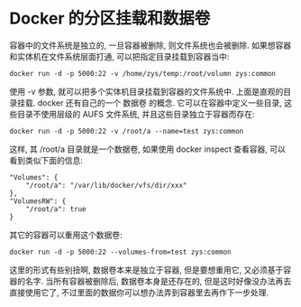 # Docker 的分区挂载和数据卷
容器中的文件系统是独立的, 一旦容器被删除, 则文件系统也会被删除. 如果想容器和实体机在文件系统层面打通, 可以把指定目录挂载到容器当中:
````
docker run -d -p 5000:22 -v /home/zys/temp:/root/volumn zys:common
````
使用 -v 参数, 就可以把多个实体机目录挂载到容器的文件系统中.
上面是直观的目录挂载. docker 还有自己的一个 数据卷 的概念. 它可以在容器中定义一些目录, 这些目录不使用层级的 AUFS 文件系统, 并且这些目录独立于容器而存在:
````
docker run -d -p 5000:22 -v /root/a --name=test zys:common
````
这样, 其 /root/a 目录就是一个数据卷, 如果使用 docker inspect 查看容器, 可以看到类似下面的信息:
````
"Volumes": {
    "/root/a": "/var/lib/docker/vfs/dir/xxx"
},
"VolumesRW": {
    "/root/a": true
}
````
其它的容器可以重用这个数据卷:
````
docker run -d -p 5000:22 --volumes-from=test zys:common
````
这里的形式有些别扭啊, 数据卷本来是独立于容器, 但是要想重用它, 又必须基于容器的名字.
当所有容器被删除后, 数据卷本身是还存在的, 但是这时好像没办法再去直接使用它了, 不过里面的数据你可以想办法弄到容器里去再作下一步处理.

